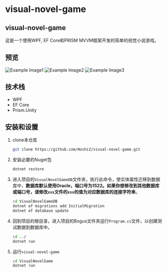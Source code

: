# visual-novel-game
## visual-novel-game

这是一个使用WPF, EF Core和PRISM MVVM框架开发的简单的视觉小说游戏。



## 预览

![Example Image1](./Resources/pictures/a1.png)
![Example Image2](./Resources/pictures/a2.png)
![Example Image3](./Resources/pictures/a3.png)



## 技术栈

- WPF
- EF Core
- Prism.Unity



## 安装和设置

1. clone本仓库

    ``` bash
    git clone https://github.com/HoshiZ/visual-novel-game.git
    ```
2. 安装必要的Nuget包
    ``` bash
    dotnet restore
    ```
3. 进入项目的`VisualNovelGameDB`文件夹，执行此命令，使实体属性迁移到数据库中，**数据库默认使用Oracle，端口号为1522。如果你想修改到其他数据库或端口号，请修改`xxx`文件的`xxx`的值为对应数据库的连接字符串**。
    ``` bash
    cd VisualNovelGameDB
    dotnet ef migrations add InitialMigration
    dotnet ef database update
    ```
4. 回到项目的根目录，进入项目的Bogus文件夹运行`Program.cs`文件，以创建测试数据到数据库中。
    ``` bash
    cd ../
    dotnet run
    ```
5. 运行`visual-novel-game`
     ``` bash
     cd VisualNovelGame
     dotnet run
     ```   
